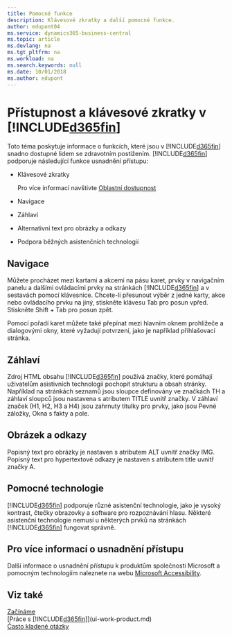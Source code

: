 ```yaml
---
title: Pomocné funkce
description: Klávesové zkratky a další pomocné funkce.
author: edupont04
ms.service: dynamics365-business-central
ms.topic: article
ms.devlang: na
ms.tgt_pltfrm: na
ms.workload: na
ms.search.keywords: null
ms.date: 10/01/2018
ms.author: edupont
---
```

# <a name="accessibility-and-keyboard-shortcuts-in-included365finincludesd365fin_mdmd"></a>Přístupnost a klávesové zkratky v [!INCLUDE[d365fin](includes/d365fin_md.md)]
Toto téma poskytuje informace o funkcích, které jsou v [!INCLUDE[d365fin](includes/d365fin_md.md)]  snadno dostupné lidem se zdravotním postižením. [!INCLUDE[d365fin](includes/d365fin_md.md)] podporuje následující funkce usnadnění přístupu:  

-   Klávesové zkratky

    Pro více informací navštivte [Oblastní dostupnost](keyboard-shortcuts.md)

-   Navigace  

-   Záhlaví  

-   Alternativní text pro obrázky a odkazy  

-   Podpora běžných asistenčních technologií  

<!-- moved to separate article
##  <a name="Keyboard"></a> Keyboard Shortcuts in the browser
 [!INCLUDE[d365fin](includes/d365fin_md.md)] supports the keyboard shortcuts that are supported by most web browsers. The keyboard shortcuts described here refer to the U.S. keyboard layout. The layout of the keys on other keyboards may not correspond exactly to the keys on a U.S. keyboard.  

|To do this|Press|  
|----------------|-----------|  
|To move focus to the next or previous control or element on a page, such as buttons, fields, or items in a list.|Tab, Shift+Tab|  
|To enable or access the element or control that is in focus.|Enter|  
|To scroll items up and down in a list.|Up Arrow, Down Arrow|  
|To scroll columns of an item left and right in a list.|Left Arrow, Right Arrow|  
|To open a drop-down list or look up a value for a field.|Alt+Down Arrow|  
|To move focus to the next element outside the list.|Ctrl + Enter|  
|To see the transactions that resulted in a calculated value in a field.|Alt+Right Arrow|  

-->

##  <a name="Navigation"></a> Navigace  
 Můžete procházet mezi kartami a akcemi na pásu karet, prvky v navigačním panelu a dalšími ovládacími prvky na stránkách [!INCLUDE[d365fin](includes/d365fin_md.md)] a v sestavách pomocí klávesnice. Chcete-li přesunout výběr z jedné karty, akce nebo ovládacího prvku na jiný, stiskněte klávesu Tab pro posun vpřed. Stiskněte Shift + Tab pro posun zpět.  

 Pomocí pořadí karet můžete také přepínat mezi hlavním oknem prohlížeče a dialogovými okny, které vyžadují potvrzení, jako je například přihlašovací stránka.  

##  <a name="Headings"></a> Záhlaví  
 Zdroj HTML obsahu [!INCLUDE[d365fin](includes/d365fin_md.md)] používá značky, které pomáhají uživatelům asistivních technologií pochopit strukturu a obsah stránky. Například na stránkách seznamů jsou sloupce definovány ve značkách TH a záhlaví sloupců jsou nastavena s atributem TITLE uvnitř značky. V záhlaví značek (H1, H2, H3 a H4) jsou zahrnuty titulky pro prvky, jako jsou Pevné záložky, Okna s fakty a pole.  

##  <a name="Images"></a> Obrázek a odkazy  
 Popisný text pro obrázky je nastaven s atributem ALT uvnitř značky IMG. Popisný text pro hypertextové odkazy je nastaven s atributem title uvnitř značky A.  

##  <a name="AssistiveTech"></a> Pomocné technologie  
[!INCLUDE[d365fin](includes/d365fin_md.md)] podporuje různé asistenční technologie, jako je vysoký kontrast, čtečky obrazovky a software pro rozpoznávání hlasu. Některé asistenční technologie nemusí u některých prvků na stránkách [!INCLUDE[d365fin](includes/d365fin_md.md)] fungovat správně.  

## <a name="for-more-accessibility-information"></a>Pro více informací o usnadnění přístupu  
Další informace o usnadnění přístupu k produktům společnosti Microsoft a pomocným technologiím naleznete na webu [Microsoft Accessibility](https://go.microsoft.com/fwlink/?LinkId=262160).

## <a name="see-also"></a>Viz také
[Začínáme](product-get-started.md)  
[Práce s [!INCLUDE[d365fin](includes/d365fin_md.md)]](ui-work-product.md)  
[Často kladené otázky](across-faq.md)  

